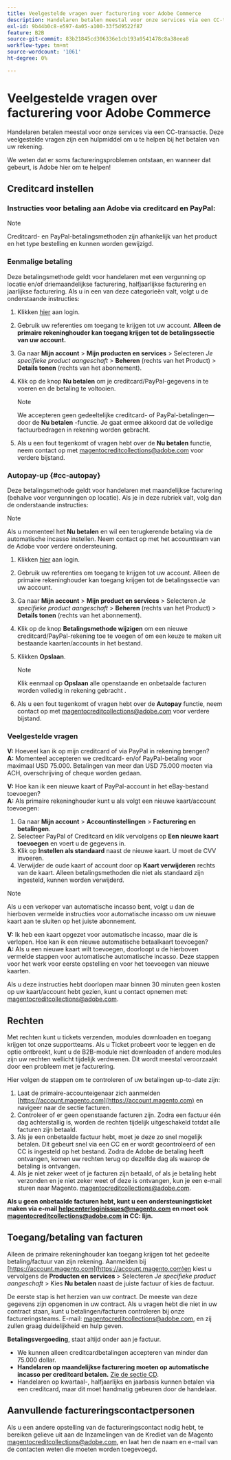 ```yaml
---
title: Veelgestelde vragen over facturering voor Adobe Commerce
description: Handelaren betalen meestal voor onze services via een CC-transactie. Deze veelgestelde vragen zijn een hulpmiddel om u te helpen bij het betalen van uw rekening.
exl-id: 9b44b0c8-e597-4a05-a100-33f5d9522f87
feature: B2B
source-git-commit: 83b21845cd306336e1cb193a9541478c8a38eea8
workflow-type: tm+mt
source-wordcount: '1061'
ht-degree: 0%

---
```


# Veelgestelde vragen over facturering voor Adobe Commerce

Handelaren betalen meestal voor onze services via een CC-transactie. Deze veelgestelde vragen zijn een hulpmiddel om u te helpen bij het betalen van uw rekening.

We weten dat er soms factureringsproblemen ontstaan, en wanneer dat gebeurt, is Adobe hier om te helpen!

## Creditcard instellen

### Instructies voor betaling aan Adobe via creditcard en PayPal:

>[!NOTE]
>
>Creditcard- en PayPal-betalingsmethoden zijn afhankelijk van het product en het type bestelling en kunnen worden gewijzigd.

### Eenmalige betaling

Deze betalingsmethode geldt voor handelaren met een vergunning op locatie en/of driemaandelijkse facturering, halfjaarlijkse facturering en jaarlijkse facturering. Als u in een van deze categorieën valt, volgt u de onderstaande instructies:

1. Klikken [hier](https://account.magento.com/customer/account/login) aan login.

1. Gebruik uw referenties om toegang te krijgen tot uw account. **Alleen de primaire rekeninghouder kan toegang krijgen tot de betalingssectie van uw account.**

1. Ga naar **Mijn account** > **Mijn producten en services** > Selecteren *Je specifieke product aangeschaft* > **Beheren** (rechts van het Product) > **Details tonen** (rechts van het abonnement).

1. Klik op de knop **Nu betalen** om je creditcard/PayPal-gegevens in te voeren en de betaling te voltooien.

   >[!NOTE]
   >
   >We accepteren geen gedeeltelijke creditcard- of PayPal-betalingen—door de **Nu betalen** -functie. Je gaat ermee akkoord dat de volledige factuurbedragen in rekening worden gebracht.

1. Als u een fout tegenkomt of vragen hebt over de **Nu betalen** functie, neem contact op met [magentocreditcollections@adobe.com](mailto:magentocreditcollections@adobe.com) voor verdere bijstand.

### Autopay-up {#cc-autopay}

Deze betalingsmethode geldt voor handelaren met maandelijkse facturering (behalve voor vergunningen op locatie). Als je in deze rubriek valt, volg dan de onderstaande instructies:

>[!NOTE]
>
>Als u momenteel het **Nu betalen** en wil een terugkerende betaling via de automatische incasso instellen. Neem contact op met het accountteam van de Adobe voor verdere ondersteuning.

1. Klikken [hier](https://account.magento.com/customer/account/login) aan login.

1. Gebruik uw referenties om toegang te krijgen tot uw account. Alleen de primaire rekeninghouder kan toegang krijgen tot de betalingssectie van uw account.

1. Ga naar **Mijn account** > **Mijn product en services** > Selecteren *Je specifieke product aangeschaft* > **Beheren** (rechts van het Product) > **Details tonen** (rechts van het abonnement).

1. Klik op de knop **Betalingsmethode wijzigen** om een nieuwe creditcard/PayPal-rekening toe te voegen of om een keuze te maken uit bestaande kaarten/accounts in het bestand.

1. Klikken **Opslaan**.

   >[!NOTE]
   >
   >Klik eenmaal op **Opslaan** alle openstaande en onbetaalde facturen worden volledig in rekening gebracht .

1. Als u een fout tegenkomt of vragen hebt over de **Autopay** functie, neem contact op met [magentocreditcollections@adobe.com](mailto:magentocreditcollections@adobe.com) voor verdere bijstand.

### Veelgestelde vragen

**V:** Hoeveel kan ik op mijn creditcard of via PayPal in rekening brengen?<br>
**A:** Momenteel accepteren we creditcard- en/of PayPal-betaling voor maximaal USD 75.000. Betalingen van meer dan USD 75.000 moeten via ACH, overschrijving of cheque worden gedaan.

**V:** Hoe kan ik een nieuwe kaart of PayPal-account in het eBay-bestand toevoegen?<br>
**A:** Als primaire rekeninghouder kunt u als volgt een nieuwe kaart/account toevoegen:

1. Ga naar **Mijn account** > **Accountinstellingen** > **Facturering en betalingen**.
1. Selecteer PayPal of Creditcard en klik vervolgens op **Een nieuwe kaart toevoegen** en voert u de gegevens in.
1. Klik op **Instellen als standaard** naast de nieuwe kaart. U moet de CVV invoeren.
1. Verwijder de oude kaart of account door op **Kaart verwijderen** rechts van de kaart. Alleen betalingsmethoden die niet als standaard zijn ingesteld, kunnen worden verwijderd.

>[!NOTE]
>
>Als u een verkoper van automatische incasso bent, volgt u dan de hierboven vermelde instructies voor automatische incasso om uw nieuwe kaart aan te sluiten op het juiste abonnement.

**V:** Ik heb een kaart opgezet voor automatische incasso, maar die is verlopen. Hoe kan ik een nieuwe automatische betaalkaart toevoegen?<br>
**A:** Als u een nieuwe kaart wilt toevoegen, doorloopt u de hierboven vermelde stappen voor automatische automatische incasso. Deze stappen voor het werk voor eerste opstelling en voor het toevoegen van nieuwe kaarten.

Als u deze instructies hebt doorlopen maar binnen 30 minuten geen kosten op uw kaart/account hebt gezien, kunt u contact opnemen met: [magentocreditcollections@adobe.com](mailto:magentocreditcollections@adobe.com).


## Rechten

Met rechten kunt u tickets verzenden, modules downloaden en toegang krijgen tot onze supportteams. Als u Ticket probeert voor te leggen en de optie ontbreekt, kunt u de B2B-module niet downloaden of andere modules zijn uw rechten wellicht tijdelijk verdwenen. Dit wordt meestal veroorzaakt door een probleem met je facturering.

Hier volgen de stappen om te controleren of uw betalingen up-to-date zijn:

1. Laat de primaire-accounteigenaar zich aanmelden [https://account.magento.com](https://account.magento.com) en navigeer naar de sectie facturen.
1. Controleer of er geen openstaande facturen zijn. Zodra een factuur één dag achterstallig is, worden de rechten tijdelijk uitgeschakeld totdat alle facturen zijn betaald.
1. Als je een onbetaalde factuur hebt, moet je deze zo snel mogelijk betalen. Dit gebeurt snel via een CC en er wordt gecontroleerd of een CC is ingesteld op het bestand. Zodra de Adobe de betaling heeft ontvangen, komen uw rechten terug op dezelfde dag als waarop de betaling is ontvangen.
1. Als je niet zeker weet of je facturen zijn betaald, of als je betaling hebt verzonden en je niet zeker weet of deze is ontvangen, kun je een e-mail sturen naar Magento. [magentocreditcollections@adobe.com](mailto:magentocreditcollections@adobe.com).

**Als u geen onbetaalde facturen hebt, kunt u een ondersteuningsticket maken via e-mail [helpcenterloginissues@magento.com](mailto:helpcenterloginissues@magento.com) en moet ook [magentocreditcollections@adobe.com](mailto:magentocreditcollections@adobe.com) in CC: lijn.**

## Toegang/betaling van facturen

Alleen de primaire rekeninghouder kan toegang krijgen tot het gedeelte betaling/factuur van zijn rekening.
Aanmelden bij [https://account.magento.com](https://account.magento.com)en kiest u vervolgens de **Producten en services** > Selecteren *Je specifieke product aangeschaft* > Kies **Nu betalen** naast de juiste factuur of kies de factuur.

De eerste stap is het herzien van uw contract. De meeste van deze gegevens zijn opgenomen in uw contract. Als u vragen hebt die niet in uw contract staan, kunt u betalingen/facturen controleren bij onze factureringsteams.  E-mail: [magentocreditcollections@adobe.com](mailto:magentocreditcollections@adobe.com), en zij zullen graag duidelijkheid en hulp geven.

**Betalingsvergoeding**, staat altijd onder aan je factuur.

* We kunnen alleen creditcardbetalingen accepteren van minder dan 75.000 dollar.
* **Handelaren op maandelijkse facturering moeten op automatische incasso per creditcard betalen.** [Zie de sectie CD](#cc-autopay).
* Handelaren op kwartaal-, halfjaarlijks en jaarbasis kunnen betalen via een creditcard, maar dit moet handmatig gebeuren door de handelaar.

## Aanvullende factureringscontactpersonen

Als u een andere opstelling van de factureringscontact nodig hebt, te bereiken gelieve uit aan de Inzamelingen van de Krediet van de Magento [magentocreditcollections@adobe.com](mailto:magentocreditcollections@adobe.com), en laat hen de naam en e-mail van de contacten weten die moeten worden toegevoegd.
